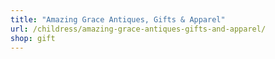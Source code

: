 ```yaml
---
title: "Amazing Grace Antiques, Gifts & Apparel"
url: /childress/amazing-grace-antiques-gifts-and-apparel/
shop: gift
---
```

